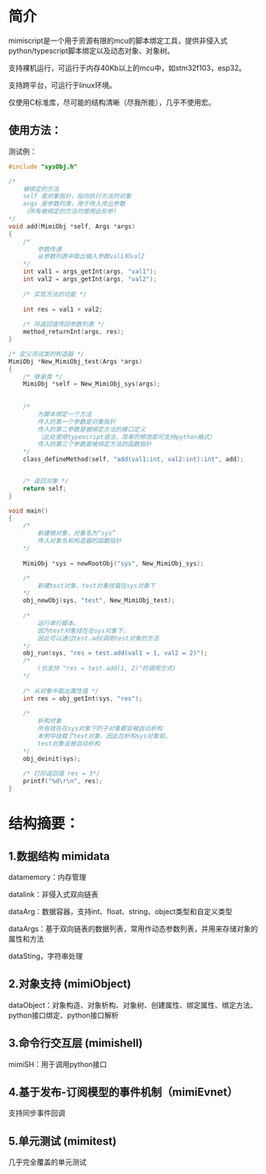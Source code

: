 # 简介
mimiscript是一个用于资源有限的mcu的脚本绑定工具，提供非侵入式python/typescript脚本绑定以及动态对象、对象树。

支持裸机运行，可运行于内存40Kb以上的mcu中，如stm32f103，esp32。

支持跨平台，可运行于linux环境。

仅使用C标准库，尽可能的结构清晰（尽我所能），几乎不使用宏。


## 使用方法：

测试例：
``` c
#include "sysObj.h"

/* 
    被绑定的方法 
    self 是对象指针，指向执行方法的对象
    args 是参数列表，用于传入传出参数
    （所有被绑定的方法均使用此形参）
*/
void add(MimiObj *self, Args *args) 
{
    /* 
        参数传递 
        从参数列表中取出输入参数val1和val2
    */
    int val1 = args_getInt(args, "val1");
    int val2 = args_getInt(args, "val2");
    
    /* 实现方法的功能 */
    
    int res = val1 + val2;
    
    /* 将返回值传回参数列表 */
    method_returnInt(args, res);
}

/* 定义测试类的构造器 */
MimiObj *New_MimiObj_test(Args *args)
{
    /* 继承类 */
    MimiObj *self = New_MimiObj_sys(args);
    
    
    /* 
        为脚本绑定一个方法
        传入的第一个参数是对象指针
        传入的第二参数是被绑定方法的接口定义
        （此处使用typescript语法，简单的修改即可支持python格式）
        传入的第三个参数是被绑定方法的函数指针
    */
    class_defineMethod(self, "add(val1:int, val2:int):int", add); 


    /* 返回对象 */
    return self;
}

void main()
{
    /* 
        新建根对象，对象名为“sys” 
        传入对象名和构造器的函数指针
    */
    
    MimiObj *sys = newRootObj("sys", New_MimiObj_sys);

    /* 
        新建test对象，test对象挂载在sys对象下
    */
    obj_newObj(sys, "test", New_MimiObj_test);
    
    /*  
        运行单行脚本。
        因为test对象挂在在sys对象下，
        因此可以通过test.add调用test对象的方法
    */
    obj_run(sys, "res = test.add(val1 = 1, val2 = 2)");
    /*
        (也支持 "res = test.add(1, 2)"的调用方式)
    */
    
    /* 从对象中取出属性值 */
    int res = obj_getInt(sys, "res");
    
    /* 
        析构对象
        所有挂在在sys对象下的子对象都会被自动析构
        本例中挂载了test对象，因此在析构sys对象前，
        test对象会被自动析构
    */
    obj_deinit(sys);
    
    /* 打印返回值 res = 3*/
    printf("%d\r\n", res);    
}
```

# 结构摘要：

## 1.数据结构 mimidata
datamemory：内存管理

datalink：非侵入式双向链表

dataArg：数据容器，支持int、float、string、object类型和自定义类型

dataArgs：基于双向链表的数据列表，常用作动态参数列表，并用来存储对象的属性和方法

dataSting，字符串处理

## 2.对象支持 (mimiObject) 
dataObject：对象构造、对象析构、对象树、创建属性、绑定属性、绑定方法、python接口绑定、python接口解析

## 3.命令行交互层 (mimishell) 
mimiSH：用于调用python接口

## 4.基于发布-订阅模型的事件机制（mimiEvnet）
支持同步事件回调

## 5.单元测试 (mimitest) 
几乎完全覆盖的单元测试

